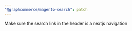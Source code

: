 ```yaml
---
"@graphcommerce/magento-search": patch
---
```


Make sure the search link in the header is a nextjs navigation

